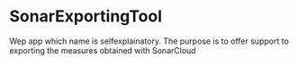 # SonarExportingTool
Wep app which name is selfexplainatory. The purpose is to offer support to exporting the measures obtained with SonarCloud
